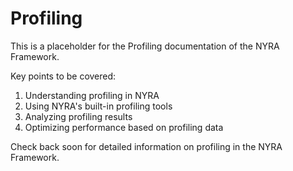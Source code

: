 # Profiling

This is a placeholder for the Profiling documentation of the NYRA Framework. 

Key points to be covered:
1. Understanding profiling in NYRA
2. Using NYRA's built-in profiling tools
3. Analyzing profiling results
4. Optimizing performance based on profiling data

Check back soon for detailed information on profiling in the NYRA Framework.

